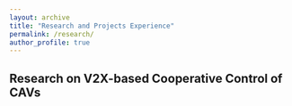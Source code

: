 ```yaml
---
layout: archive
title: "Research and Projects Experience"
permalink: /research/
author_profile: true
---
```


## Research on V2X-based Cooperative Control of CAVs

